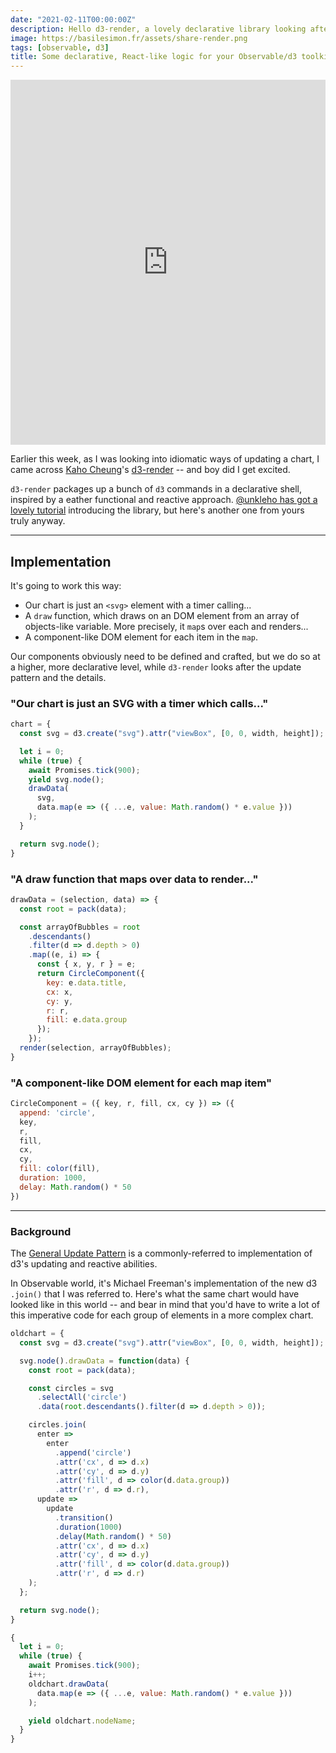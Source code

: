 ```yaml
---
date: "2021-02-11T00:00:00Z"
description: Hello d3-render, a lovely declarative library looking after the heavy lifting of the General Update Pattern
image: https://basilesimon.fr/assets/share-render.png
tags: [observable, d3]
title: Some declarative, React-like logic for your Observable/d3 toolkit
---
```


<iframe width="100%" height="584" frameborder="0"
  src="https://observablehq.com/embed/@basilesimon/hello-d3-render-a-declarative-wrapper-around-d3s-update-pat?cells=chart"></iframe>

Earlier this week, as I was looking into idiomatic ways of updating a chart, I came across [Kaho Cheung](https://github.com/unkleho)'s [d3-render](https://github.com/unkleho/d3-render) -- and boy did I get excited.

`d3-render` packages up a bunch of `d3` commands in a declarative shell, inspired by a eather functional and reactive approach. [@unkleho has got a lovely tutorial](https://observablehq.com/@unkleho/introducing-d3-render-truly-declarative-and-reusable-d3) introducing the library, but here's another one from yours truly anyway.

---
## Implementation
It's going to work this way:

- Our chart is just an `<svg>` element with a timer calling...
- A `draw` function, which draws on an DOM element from an array of objects-like variable. More precisely, it `map`s over each and renders...
- A component-like DOM element for each item in the `map`.

Our components obviously need to be defined and crafted, but we do so at a higher, more declarative level, while `d3-render` looks after the update pattern and the details.


### "Our chart is just an SVG with a timer which calls..."
```js
chart = {
  const svg = d3.create("svg").attr("viewBox", [0, 0, width, height]);

  let i = 0;
  while (true) {
    await Promises.tick(900);
    yield svg.node();
    drawData(
      svg,
      data.map(e => ({ ...e, value: Math.random() * e.value }))
    );
  }

  return svg.node();
}
```

### "A draw function that maps over data to render..."
```js
drawData = (selection, data) => {
  const root = pack(data);

  const arrayOfBubbles = root
    .descendants()
    .filter(d => d.depth > 0)
    .map((e, i) => {
      const { x, y, r } = e;
      return CircleComponent({
        key: e.data.title,
        cx: x,
        cy: y,
        r: r,
        fill: e.data.group
      });
    });
  render(selection, arrayOfBubbles);
}
```

### "A component-like DOM element for each map item"
```js
CircleComponent = ({ key, r, fill, cx, cy }) => ({
  append: 'circle',
  key,
  r,
  fill,
  cx,
  cy,
  fill: color(fill),
  duration: 1000,
  delay: Math.random() * 50
})
```

---

### Background
The [General Update Pattern](https://observablehq.com/@d3/general-update-pattern) is a commonly-referred to implementation of d3's updating and reactive abilities.

In Observable world, it's Michael Freeman's implementation of the new d3 `.join()` that I was referred to. Here's what the same chart would have looked like in this world -- and bear in mind that you'd have to write a lot of this imperative code for each group of elements in a more complex chart.

```js
oldchart = {
  const svg = d3.create("svg").attr("viewBox", [0, 0, width, height]);

  svg.node().drawData = function(data) {
    const root = pack(data);

    const circles = svg
      .selectAll('circle')
      .data(root.descendants().filter(d => d.depth > 0));

    circles.join(
      enter =>
        enter
          .append('circle')
          .attr('cx', d => d.x)
          .attr('cy', d => d.y)
          .attr('fill', d => color(d.data.group))
          .attr('r', d => d.r),
      update =>
        update
          .transition()
          .duration(1000)
          .delay(Math.random() * 50)
          .attr('cx', d => d.x)
          .attr('cy', d => d.y)
          .attr('fill', d => color(d.data.group))
          .attr('r', d => d.r)
    );
  };

  return svg.node();
}
```
```js
{
  let i = 0;
  while (true) {
    await Promises.tick(900);
    i++;
    oldchart.drawData(
      data.map(e => ({ ...e, value: Math.random() * e.value }))
    );

    yield oldchart.nodeName;
  }
}
```
